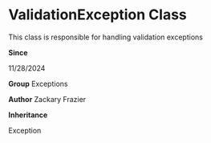# ValidationException Class

This class is responsible for handling validation exceptions

**Since** 

11/28/2024

**Group** Exceptions

**Author** Zackary Frazier

**Inheritance**

Exception